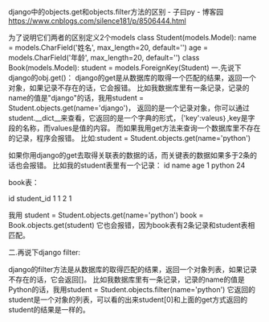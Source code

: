 django中的objects.get和objects.filter方法的区别 - 子曰py - 博客园 https://www.cnblogs.com/silence181/p/8506444.html

为了说明它们两者的区别定义2个models 
class Student(models.Model): 
      name = models.CharField('姓名', max_length=20, default='') 
      age = models.CharField('年龄', max_length=20, default='') 
class Book(models.Model): 
      student = models.ForeignKey(Student) 
一.先说下django的obj.get()： 
django的get是从数据库的取得一个匹配的结果，返回一个对象，如果记录不存在的话，它会报错。 
比如我数据库里有一条记录，记录的name的值是"django"的话，我用student = Student.objects.get(name='django')， 
返回的是一个记录对象，你可以通过student.__dict__来查看，它返回的是一个字典的形式，｛'key':valeus｝,key是字段的名称，而values是值的内容。 
而如果我用get方法来查询一个数据库里不存在的记录，程序会报错。 
比如:student = Student.objects.get(name='python') 
   
如果你用django的get去取得关联表的数据的话，而关键表的数据如果多于2条的话也会报错。 
比如我的student表里有一个记录： 
  id   name     age 
   1   python  24 
    
   book表： 
    
   id  student_id 
    1      1 
    2      1 
    
我用 
   student = Student.objects.get(name='python') 
   book = Book.objects.get(student) 
   它也会报错，因为book表有2条记录和student表相匹配。 

二.再说下django filter: 
    
django的filter方法是从数据库的取得匹配的结果，返回一个对象列表，如果记录不存在的话，它会返回[]。 
比如我数据库里有一条记录，记录的name的值是Python的话，我用student = Student.objects.filter(name='python') 
它返回的student是一个对象的列表，可以看的出来student[0]和上面的get方式返回的student的结果是一样的。